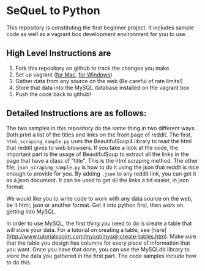 # SeQueL to Python

This repository is constituting the first beginner project. It includes sample
code as well as a vagrant box development environment for you to use.





## High Level Instructions are
1. Fork this repository on github to track the changes you make
2. Set up vagrant ([for Mac](https://github.com/ADSA-UIUC/Resources/blob/master/dev-environment/vagrant/mac-setup.md), [for Windows](https://github.com/ADSA-UIUC/Resources/blob/master/dev-environment/vagrant/windows-setup.md))
3. Gather data from any source on the web (Be careful of rate limits!)
4. Store that data into the MySQL database installed on the vagrant box
5. Push the code back to github!



## Detailed Instructions are as follows:

The two samples in this repository do the same thing in two different ways.
Both print a list of the titles and links on the front page of reddit. The
first, ```html_scraping_sample.py``` uses the BeautifulSoup4 library to read
the html that reddit gives to web browsers. If you take a look at the
code, the important part is the usage of BeautifulSoup to extract all the
links in the page that have a class of "title". This is the html scraping
method. The other file, ```json_scraping_sample.py``` is how to do it
using the json that reddit is nice enough to provide for you. By adding
```.json``` to any reddit link, you can get it as a json document. It can
be used to get all the links a bit easier, in json format.


We would like you to write code to work with any data source on the web, be it
html, json or another format. Get it into python first, then work on getting into
MySQL.


In order to use MySQL, the first thing you need to do is create a table that
will store your data. For a tutorial on creating a table, see [here]
(http://www.tutorialspoint.com/mysql/mysql-create-tables.htm). Make sure that
the table you design has columns for every piece of information that you want.
Once you have that done, you can use the MySQLdb library to store the data you
gathered in the first part. The code samples include how to do this.
